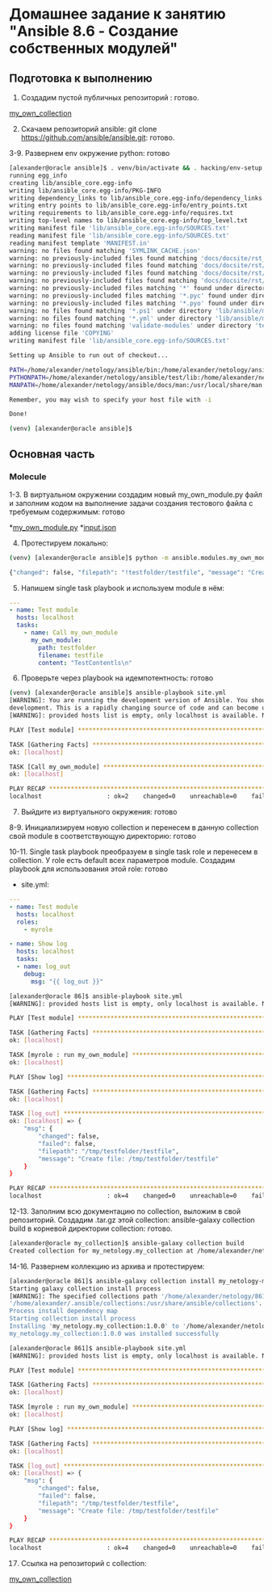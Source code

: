 # Домашнее задание к занятию "Ansible 8.6 - Создание собственных модулей"

## Подготовка к выполнению

1. Создадим пустой публичных репозиторий : готово.

[my_own_collection]()

2. Скачаем репозиторий ansible: git clone https://github.com/ansible/ansible.git: готово.

3-9. Развернем env окружение python: готово

```bash
[alexander@oracle ansible]$ . venv/bin/activate && . hacking/env-setup
running egg_info
creating lib/ansible_core.egg-info
writing lib/ansible_core.egg-info/PKG-INFO
writing dependency_links to lib/ansible_core.egg-info/dependency_links.txt
writing entry points to lib/ansible_core.egg-info/entry_points.txt
writing requirements to lib/ansible_core.egg-info/requires.txt
writing top-level names to lib/ansible_core.egg-info/top_level.txt
writing manifest file 'lib/ansible_core.egg-info/SOURCES.txt'
reading manifest file 'lib/ansible_core.egg-info/SOURCES.txt'
reading manifest template 'MANIFEST.in'
warning: no files found matching 'SYMLINK_CACHE.json'
warning: no previously-included files found matching 'docs/docsite/rst_warnings'
warning: no previously-included files found matching 'docs/docsite/rst/conf.py'
warning: no previously-included files found matching 'docs/docsite/rst/index.rst'
warning: no previously-included files found matching 'docs/docsite/rst/dev_guide/index.rst'
warning: no previously-included files matching '*' found under directory 'docs/docsite/_build'
warning: no previously-included files matching '*.pyc' found under directory 'docs/docsite/_extensions'
warning: no previously-included files matching '*.pyo' found under directory 'docs/docsite/_extensions'
warning: no files found matching '*.ps1' under directory 'lib/ansible/modules/windows'
warning: no files found matching '*.yml' under directory 'lib/ansible/modules'
warning: no files found matching 'validate-modules' under directory 'test/lib/ansible_test/_util/controller/sanity/validate-modules'
adding license file 'COPYING'
writing manifest file 'lib/ansible_core.egg-info/SOURCES.txt'

Setting up Ansible to run out of checkout...

PATH=/home/alexander/netology/ansible/bin:/home/alexander/netology/ansible/venv/bin:/home/alexander/.vscode-server/bin/6261075646f055b99068d3688932416f2346dd3b/bin/remote-cli:/home/aleksturbo/.local/bin:/home/alexander/bin:/usr/local/bin:/usr/bin:/usr/local/sbin:/usr/sbin
PYTHONPATH=/home/alexander/netology/ansible/test/lib:/home/alexander/netology/ansible/lib
MANPATH=/home/alexander/netology/ansible/docs/man:/usr/local/share/man:/usr/share/man

Remember, you may wish to specify your host file with -i

Done!

(venv) [alexander@oracle ansible]$ 
```

## Основная часть

### Molecule

1-3. В виртуальном окружении создадим новый my_own_module.py файл и заполним кодом на выполнение задачи создания тестового файла с требуемым содержимым: готово

*[my_own_module.py](https://github.com/mix1g/netology/blob/main/08-ansible-06-module/my_own_module.py)
*[input.json](https://github.com/mix1g/netology/blob/main/08-ansible-06-module/input.json)

4. Протестируем локально:

```bash
(venv) [alexander@oracle ansible]$ python -m ansible.modules.my_own_module input.json

{"changed": false, "filepath": "!testfolder/testfile", "message": "Create file: !testfolder/testfile", "invocation": {"module_args": {"path": "!testfolder", "filename": "testfile", "content": "TestContentls\n", "new": false}}}
```

5. Напишем single task playbook и используем module в нём:

```yml
---
- name: Test module
  hosts: localhost
  tasks:
    - name: Call my_own_module
      my_own_module:
        path: testfolder
        filename: testfile
        content: "TestContentls\n"
```

6. Проверьте через playbook на идемпотентность: готово

```bash
(venv) [alexander@oracle ansible]$ ansible-playbook site.yml
[WARNING]: You are running the development version of Ansible. You should only run Ansible from "devel" if you are modifying the Ansible engine, or trying out features under
development. This is a rapidly changing source of code and can become unstable at any point.
[WARNING]: provided hosts list is empty, only localhost is available. Note that the implicit localhost does not match 'all'

PLAY [Test module] *********************************************************************************************************************************************************************

TASK [Gathering Facts] *****************************************************************************************************************************************************************
ok: [localhost]

TASK [Call my_own_module] **************************************************************************************************************************************************************
ok: [localhost]

PLAY RECAP *****************************************************************************************************************************************************************************
localhost                  : ok=2    changed=0    unreachable=0    failed=0    skipped=0    rescued=0    ignored=0   
```

7. Выйдите из виртуального окружения: готово

8-9. Инициализируем новую collection и перенесем в данную collection свой module в соответствующую директорию: готово

10-11. Single task playbook преобразуем в single task role и перенесем в collection. У role есть default всех параметров module.
      Создадим playbook для использования этой role: готово

* site.yml:
```yml
---
- name: Test module
  hosts: localhost
  roles:
    - myrole

- name: Show log  
  hosts: localhost
  tasks:
  - name: log_out
    debug:
      msg: "{{ log_out }}" 
```

```bash
[alexander@oracle 86]$ ansible-playbook site.yml
[WARNING]: provided hosts list is empty, only localhost is available. Note that the implicit localhost does not match 'all'

PLAY [Test module] ***********************************************************************************************************************************

TASK [Gathering Facts] *******************************************************************************************************************************
ok: [localhost]

TASK [myrole : run my_own_module] ********************************************************************************************************************
ok: [localhost]

PLAY [Show log] **************************************************************************************************************************************

TASK [Gathering Facts] *******************************************************************************************************************************
ok: [localhost]

TASK [log_out] ***************************************************************************************************************************************
ok: [localhost] => {
    "msg": {
        "changed": false,
        "failed": false,
        "filepath": "/tmp/testfolder/testfile",
        "message": "Create file: /tmp/testfolder/testfile"
    }
}

PLAY RECAP *******************************************************************************************************************************************
localhost                  : ok=4    changed=0    unreachable=0    failed=0    skipped=0    rescued=0    ignored=0   
```

12-13. Заполним всю документацию по collection, выложим в свой репозиторий.
        Создадим .tar.gz этой collection: ansible-galaxy collection build в корневой директории collection: готово.

```bash
[alexander@oracle my_collection]$ ansible-galaxy collection build
Created collection for my_netology.my_collection at /home/alexander/netology/08-ansible-06-module/collections/ansible_collections/my_netology/my_collection/my_netology-my_collection-1.0.0.tar.gz
```

14-16. Развернем коллекцию из архива и протестируем:

```bash
[alexander@oracle 861]$ ansible-galaxy collection install my_netology-my_collection-1.0.0.tar.gz -p collections
Starting galaxy collection install process
[WARNING]: The specified collections path '/home/alexander/netology/861/collections' is not part of the configured Ansible collections paths
'/home/alexander/.ansible/collections:/usr/share/ansible/collections'. The installed collection won't be picked up in an Ansible run.
Process install dependency map
Starting collection install process
Installing 'my_netology.my_collection:1.0.0' to '/home/alexander/netology/861/collections/ansible_collections/my_netology/my_collection'
my_netology.my_collection:1.0.0 was installed successfully
```

```bash
[alexander@oracle 861]$ ansible-playbook site.yml
[WARNING]: provided hosts list is empty, only localhost is available. Note that the implicit localhost does not match 'all'

PLAY [Test module] *********************************************************************************************************************************************************************

TASK [Gathering Facts] *****************************************************************************************************************************************************************
ok: [localhost]

TASK [myrole : run my_own_module] ******************************************************************************************************************************************************
ok: [localhost]

PLAY [Show log] ************************************************************************************************************************************************************************

TASK [Gathering Facts] *****************************************************************************************************************************************************************
ok: [localhost]

TASK [log_out] *************************************************************************************************************************************************************************
ok: [localhost] => {
    "msg": {
        "changed": false,
        "failed": false,
        "filepath": "/tmp/testfolder/testfile",
        "message": "Create file: /tmp/testfolder/testfile"
    }
}

PLAY RECAP *****************************************************************************************************************************************************************************
localhost                  : ok=4    changed=0    unreachable=0    failed=0    skipped=0    rescued=0    ignored=0 
```

17. Cсылка на репозиторий с collection:

[my_own_collection]()
